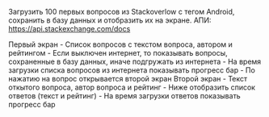   Загрузить 100 первых вопросов из Stackoverlow с тегом Android, сохранить в базу данных и отобразить их на экране.
  АПИ: https://api.stackexchange.com/docs

  Первый экран
  	- Список вопросов с текстом вопроса, автором и рейтингом
  	- Если выключен интернет, то показывать вопросы, сохраненные в базу данных, иначе подгружать из интернета
  	- На время загрузки списка вопросов из интернета показывать прогресс бар
  	- По нажатию на вопрос открывается второй экран
  Второй экран
  	- Текст откытого вопроса, автор вопроса и рейтинг
  	- Ниже отобразить список ответов (текст и рейтинг)
  	- На время загрузки ответов показывать прогресс бар
